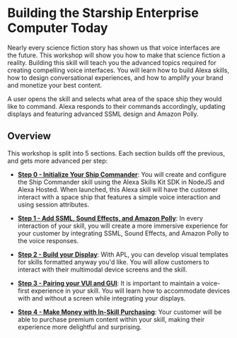 # Building the Starship Enterprise Computer Today

Nearly every science fiction story has shown us that voice interfaces are the future. This workshop will show you how to make that science fiction a reality. Building this skill will teach you the advanced topics required for creating compelling voice interfaces. You will learn how to build Alexa skills, how to design conversational experiences, and how to amplify your brand and monetize your best content.

A user opens the skill and selects what area of the space ship they would like to command. Alexa responds to their commands accordingly, updating displays and featuring advanced SSML design and Amazon Polly. 

## Overview

This workshop is split into 5 sections. Each section builds off the previous, and gets more advanced per step:

- [**Step 0 - Initialize Your Ship Commander**](): You will create and configure the Ship Commander skill using the Alexa Skills Kit SDK in NodeJS and Alexa Hosted. When launched, this Alexa skill will have the customer interact with a space ship that features a simple voice interaction and using session attributes.

- [**Step 1 - Add SSML, Sound Effects, and Amazon Polly**](): In every interaction of your skill, you will create a more immersive experience for your customer by integrating SSML, Sound Effects, and Amazon Polly to the voice responses.

- [**Step 2 - Build your Display**]( ): With APL, you can develop visual templates for skills formatted anyway you'd like. You will allow customers to interact with their multimodal device screens and the skill.

- [**Step 3 - Pairing your VUI and GUI**]( ): It is important to maintain a voice-first experience in your skill. You will learn how to accommodate devices with and without a screen while integrating your displays.

- [**Step 4 - Make Money with In-Skill Purchasing**]( ): Your customer will be able to purchase premium content within your skill, making their experience more delightful and surprising.
